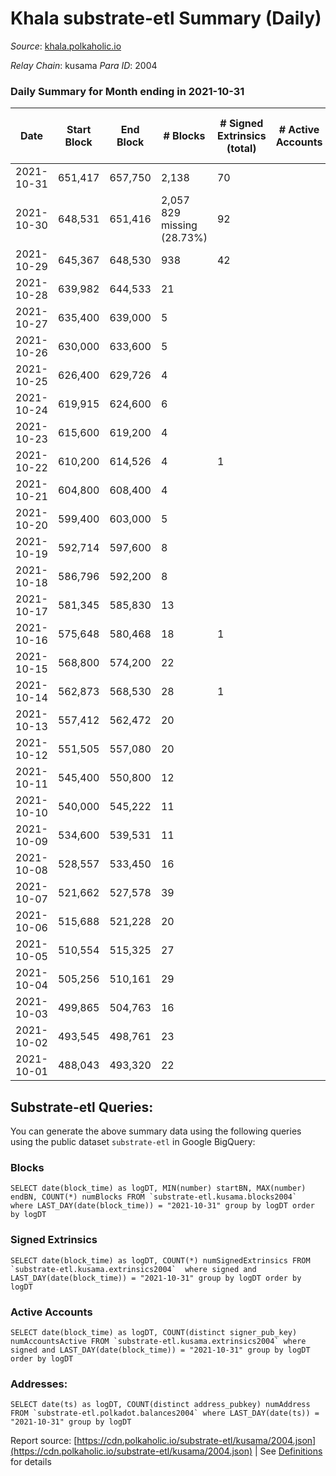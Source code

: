 # Khala substrate-etl Summary (Daily)

_Source_: [khala.polkaholic.io](https://khala.polkaholic.io)

*Relay Chain*: kusama
*Para ID*: 2004



### Daily Summary for Month ending in 2021-10-31


| Date | Start Block | End Block | # Blocks | # Signed Extrinsics (total) | # Active Accounts | # Passive | # New | # Addresses with Balances | # Events | # Transfers | # XCM Transfers In | # XCM Transfers Out |
| ---- | ----------- | --------- | -------- | --------------------------- | ----------------- | --------- | ----- | ------------------------- | -------- | ----------- | ------------------ | ------------------- |
| 2021-10-31 | 651,417 | 657,750 | 2,138  | 70 |  |  |  | 13,214 | 4,411 | 61 ($14,446.91) |   |   |
| 2021-10-30 | 648,531 | 651,416 | 2,057 829 missing (28.73%) | 92 |  |  |  |  | 4,324 | 81 ($10,047.90) |   |   |
| 2021-10-29 | 645,367 | 648,530 | 938  | 42 |  |  |  |  | 1,928 | 34 ($210.83) |   |   |
| 2021-10-28 | 639,982 | 644,533 | 21  |  |  |  |  |  | 49 |   |   |   |
| 2021-10-27 | 635,400 | 639,000 | 5  |  |  |  |  |  | 13 |   |   |   |
| 2021-10-26 | 630,000 | 633,600 | 5  |  |  |  |  |  | 17 |   |   |   |
| 2021-10-25 | 626,400 | 629,726 | 4  |  |  |  |  |  | 14 |   |   |   |
| 2021-10-24 | 619,915 | 624,600 | 6  |  |  |  |  |  | 15 |   |   |   |
| 2021-10-23 | 615,600 | 619,200 | 4  |  |  |  |  |  | 15 |   |   |   |
| 2021-10-22 | 610,200 | 614,526 | 4  | 1 |  |  |  |  | 13 | 1 ($1.37) |   |   |
| 2021-10-21 | 604,800 | 608,400 | 4  |  |  |  |  |  | 22 |   |   |   |
| 2021-10-20 | 599,400 | 603,000 | 5  |  |  |  |  |  | 13 |   |   |   |
| 2021-10-19 | 592,714 | 597,600 | 8  |  |  |  |  |  | 23 |   |   |   |
| 2021-10-18 | 586,796 | 592,200 | 8  |  |  |  |  |  | 24 |   |   |   |
| 2021-10-17 | 581,345 | 585,830 | 13  |  |  |  |  |  | 33 |   |   |   |
| 2021-10-16 | 575,648 | 580,468 | 18  | 1 |  |  |  |  | 43 | 1 ($0.15) |   |   |
| 2021-10-15 | 568,800 | 574,200 | 22  |  |  |  |  |  | 46 |   |   |   |
| 2021-10-14 | 562,873 | 568,530 | 28  | 1 |  |  |  |  | 62 | 1 ($0.46) |   |   |
| 2021-10-13 | 557,412 | 562,472 | 20  |  |  |  |  |  | 54 |   |   |   |
| 2021-10-12 | 551,505 | 557,080 | 20  |  |  |  |  |  | 55 |   |   |   |
| 2021-10-11 | 545,400 | 550,800 | 12  |  |  |  |  |  | 32 |   |   |   |
| 2021-10-10 | 540,000 | 545,222 | 11  |  |  |  |  |  | 27 |   |   |   |
| 2021-10-09 | 534,600 | 539,531 | 11  |  |  |  |  |  | 23 |   |   |   |
| 2021-10-08 | 528,557 | 533,450 | 16  |  |  |  |  |  | 37 |   |   |   |
| 2021-10-07 | 521,662 | 527,578 | 39  |  |  |  |  |  | 87 |   |   |   |
| 2021-10-06 | 515,688 | 521,228 | 20  |  |  |  |  |  | 53 |   |   |   |
| 2021-10-05 | 510,554 | 515,325 | 27  |  |  |  |  |  | 61 |   |   |   |
| 2021-10-04 | 505,256 | 510,161 | 29  |  |  |  |  |  | 59 |   |   |   |
| 2021-10-03 | 499,865 | 504,763 | 16  |  |  |  |  |  | 56 |   |   |   |
| 2021-10-02 | 493,545 | 498,761 | 23  |  |  |  |  |  | 53 |   |   |   |
| 2021-10-01 | 488,043 | 493,320 | 22  |  |  |  |  |  | 45 |   |   |   |

## Substrate-etl Queries:
You can generate the above summary data using the following queries using the public dataset `substrate-etl` in Google BigQuery:


### Blocks
```
SELECT date(block_time) as logDT, MIN(number) startBN, MAX(number) endBN, COUNT(*) numBlocks FROM `substrate-etl.kusama.blocks2004`  where LAST_DAY(date(block_time)) = "2021-10-31" group by logDT order by logDT
```


### Signed Extrinsics
```
SELECT date(block_time) as logDT, COUNT(*) numSignedExtrinsics FROM `substrate-etl.kusama.extrinsics2004`  where signed and LAST_DAY(date(block_time)) = "2021-10-31" group by logDT order by logDT
```


### Active Accounts
```
SELECT date(block_time) as logDT, COUNT(distinct signer_pub_key) numAccountsActive FROM `substrate-etl.kusama.extrinsics2004` where signed and LAST_DAY(date(block_time)) = "2021-10-31" group by logDT order by logDT
```


### Addresses:
```
SELECT date(ts) as logDT, COUNT(distinct address_pubkey) numAddress FROM `substrate-etl.polkadot.balances2004` where LAST_DAY(date(ts)) = "2021-10-31" group by logDT
```



Report source: [https://cdn.polkaholic.io/substrate-etl/kusama/2004.json](https://cdn.polkaholic.io/substrate-etl/kusama/2004.json) | See [Definitions](/DEFINITIONS.md) for details
